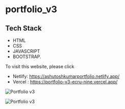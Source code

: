 # portfolio_v3

## Tech Stack
- HTML
- CSS
- JAVASCRIPT
- BOOTSTRAP.

To visit this website, please click 
- Netlify: https://ashutoshkumarportfolio.netlify.app/
- Vercel : https://portfolio-v3-ecru-nine.vercel.app/

![Portfolio v3](https://user-images.githubusercontent.com/40117155/230496345-1e3ca32e-94db-4afb-a4d2-74d4f04934ac.png)

![Portfolio v3](https://user-images.githubusercontent.com/40117155/230496362-218c17a4-882f-4fed-8e2c-16c9e958d7de.png)
